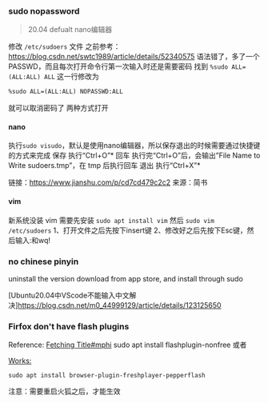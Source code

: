 
### sudo nopassword
>20.04 defualt nano编辑器

修改 `/etc/sudoers` 文件
之前参考：
https://blog.csdn.net/swtc1989/article/details/52340575
语法错了，多了一个PASSWD，而且每次打开命令行第一次输入时还是需要密码
找到 `%sudo ALL=(ALL:ALL) ALL` 这一行修改为
``` txt
%sudo ALL=(ALL:ALL) NOPASSWD:ALL
```
就可以取消密码了
两种方式打开
#### nano
执行`sudo visudo`，默认是使用nano编辑器，所以保存退出的时候需要通过快捷键的方式来完成
保存 执行“Ctrl+O”*
回车 执行完“Ctrl+O”后，会输出”File Name to Write sudoers.tmp”，在 tmp 后执行回车
退出 执行“Ctrl+X”*

链接：https://www.jianshu.com/p/cd7cd479c2c2
来源：简书
#### vim
新系统没装 vim 需要先安装 `sudo apt install vim`
然后 `sudo vim /etc/sudoers`
1、打开文件之后先按下insert键
2、修改好之后先按下Esc键，然后输入:和wq!

### no chinese pinyin
uninstall the version download from app store, and install through sudo

[Ubuntu20.04中VScode不能输入中文解决]<https://blog.csdn.net/m0_44999129/article/details/123125650>

### Firfox don't have flash plugins
Reference: [Fetching Title#mphi](https://blog.csdn.net/dair6/article/details/122256075)
sudo apt install flashplugin-nonfree
或者

<u>Works:</u>
```
sudo apt install browser-plugin-freshplayer-pepperflash
```

注意：需要重启火狐之后，才能生效